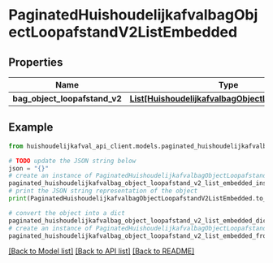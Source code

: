 # PaginatedHuishoudelijkafvalbagObjectLoopafstandV2ListEmbedded


## Properties

Name | Type | Description | Notes
------------ | ------------- | ------------- | -------------
**bag_object_loopafstand_v2** | [**List[HuishoudelijkafvalbagObjectLoopafstandV2]**](HuishoudelijkafvalbagObjectLoopafstandV2.md) |  | [optional] 

## Example

```python
from huishoudelijkafval_api_client.models.paginated_huishoudelijkafvalbag_object_loopafstand_v2_list_embedded import PaginatedHuishoudelijkafvalbagObjectLoopafstandV2ListEmbedded

# TODO update the JSON string below
json = "{}"
# create an instance of PaginatedHuishoudelijkafvalbagObjectLoopafstandV2ListEmbedded from a JSON string
paginated_huishoudelijkafvalbag_object_loopafstand_v2_list_embedded_instance = PaginatedHuishoudelijkafvalbagObjectLoopafstandV2ListEmbedded.from_json(json)
# print the JSON string representation of the object
print(PaginatedHuishoudelijkafvalbagObjectLoopafstandV2ListEmbedded.to_json())

# convert the object into a dict
paginated_huishoudelijkafvalbag_object_loopafstand_v2_list_embedded_dict = paginated_huishoudelijkafvalbag_object_loopafstand_v2_list_embedded_instance.to_dict()
# create an instance of PaginatedHuishoudelijkafvalbagObjectLoopafstandV2ListEmbedded from a dict
paginated_huishoudelijkafvalbag_object_loopafstand_v2_list_embedded_from_dict = PaginatedHuishoudelijkafvalbagObjectLoopafstandV2ListEmbedded.from_dict(paginated_huishoudelijkafvalbag_object_loopafstand_v2_list_embedded_dict)
```
[[Back to Model list]](../README.md#documentation-for-models) [[Back to API list]](../README.md#documentation-for-api-endpoints) [[Back to README]](../README.md)


